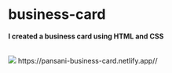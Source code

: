 # business-card
<p><strong>I created a business card using HTML and CSS</strong><p><br>
  
<img src=![bussines-card](https://user-images.githubusercontent.com/80856856/117048164-12efe080-ace9-11eb-9114-a4a705013e7c.png)>  
<a>https://pansani-business-card.netlify.app//</a>

